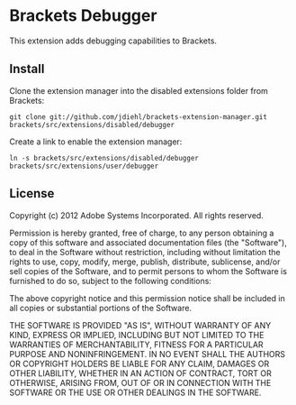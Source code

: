 # Brackets Debugger

This extension adds debugging capabilities to Brackets.

## Install

Clone the extension manager into the disabled extensions folder from Brackets:

    git clone git://github.com/jdiehl/brackets-extension-manager.git brackets/src/extensions/disabled/debugger

Create a link to enable the extension manager:

    ln -s brackets/src/extensions/disabled/debugger brackets/src/extensions/user/debugger

## License

Copyright (c) 2012 Adobe Systems Incorporated. All rights reserved.
 
Permission is hereby granted, free of charge, to any person obtaining a
copy of this software and associated documentation files (the "Software"), 
to deal in the Software without restriction, including without limitation 
the rights to use, copy, modify, merge, publish, distribute, sublicense, 
and/or sell copies of the Software, and to permit persons to whom the 
Software is furnished to do so, subject to the following conditions:
 
The above copyright notice and this permission notice shall be included in
all copies or substantial portions of the Software.
 
THE SOFTWARE IS PROVIDED "AS IS", WITHOUT WARRANTY OF ANY KIND, EXPRESS OR
IMPLIED, INCLUDING BUT NOT LIMITED TO THE WARRANTIES OF MERCHANTABILITY, 
FITNESS FOR A PARTICULAR PURPOSE AND NONINFRINGEMENT. IN NO EVENT SHALL THE
AUTHORS OR COPYRIGHT HOLDERS BE LIABLE FOR ANY CLAIM, DAMAGES OR OTHER 
LIABILITY, WHETHER IN AN ACTION OF CONTRACT, TORT OR OTHERWISE, ARISING 
FROM, OUT OF OR IN CONNECTION WITH THE SOFTWARE OR THE USE OR OTHER 
DEALINGS IN THE SOFTWARE.
